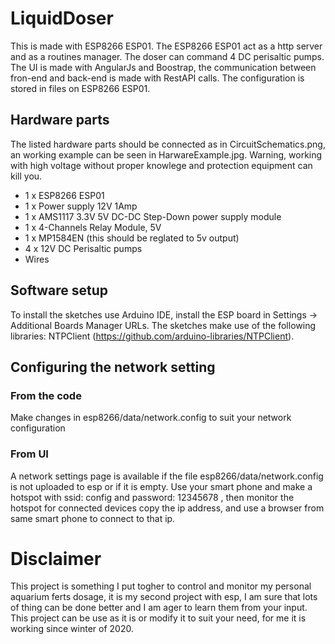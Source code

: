 # LiquidDoser
This is made with ESP8266 ESP01. The ESP8266 ESP01 act as a http server and as a routines manager. The doser can command 4 DC perisaltic pumps. The UI is made with AngularJs and Boostrap, the communication between fron-end and back-end is made with RestAPI calls. The configuration is stored in files on ESP8266 ESP01.

## Hardware parts
The listed hardware parts should be connected as in CircuitSchematics.png, an working example can be seen in HarwareExample.jpg. Warning, working with high voltage without proper knowlege and protection equipment can kill you.
- 1 x ESP8266 ESP01
- 1 x Power supply 12V 1Amp
- 1 x AMS1117 3.3V 5V DC-DC Step-Down power supply module
- 1 x 4-Channels Relay Module, 5V
- 1 x MP1584EN (this should be reglated to 5v output)
- 4 x 12V DC Perisaltic pumps
- Wires

## Software setup
To install the sketches use Arduino IDE, install the ESP board in Settings -> Additional Boards Manager URLs. The sketches make use of the following libraries: NTPClient (https://github.com/arduino-libraries/NTPClient).

## Configuring the network setting
### From the code
Make changes in esp8266/data/network.config to suit your network configuration 
### From UI
 A network settings page is available if the file esp8266/data/network.config is not uploaded to esp or if it is empty. Use your smart phone and make a hotspot with ssid: config and password: 12345678 , then monitor the hotspot for connected devices copy the ip address, and use a browser from same smart phone to connect to that ip.

# Disclaimer
This project is something I put togher to control and monitor my personal aquarium ferts dosage, it is my second project with esp, I am sure that lots of thing can be done better and I am ager to learn them from your input. This project can be use as it is or modify it to suit your need, for me it is working since winter of 2020.

